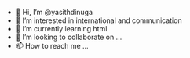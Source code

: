 - 👋 Hi, I’m @yasithdinuga
- 👀 I’m interested in international and communication
- 🌱 I’m currently learning html
- 💞️ I’m looking to collaborate on ...
- 📫 How to reach me ...

<!---
yasithdinuga/yasithdinuga is a ✨ special ✨ repository because its `README.md` (this file) appears on your GitHub profile.
You can click the Preview link to take a look at your changes.
--->
